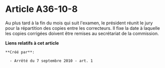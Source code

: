 # Article A36-10-8

Au plus tard à la fin du mois qui suit l'examen, le président réunit le jury pour la répartition des copies entre les
correcteurs. Il fixe la date à laquelle les copies corrigées doivent être remises au secrétariat de la commission.

**Liens relatifs à cet article**

	**Créé par**:

	  - Arrêté du 7 septembre 2010 - art. 1
